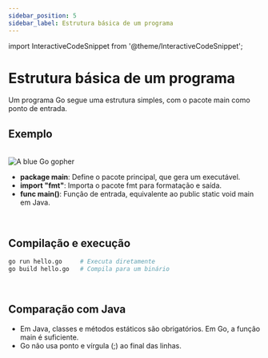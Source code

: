 ```yaml
---
sidebar_position: 5
sidebar_label: Estrutura básica de um programa
---
```


import InteractiveCodeSnippet from '@theme/InteractiveCodeSnippet';

# Estrutura básica de um programa

Um programa Go segue uma estrutura simples, com o pacote main como ponto de entrada.

## Exemplo

<div className="row">
<div className="col">

<InteractiveCodeSnippet 
    src="code/mod1/lab/hello-world.go" 
    allowExecute={true} 
    allowEdit={false} />

<br />

</div>
<div className="col col--4 text--center">
<img
    src={require('@site/static/img/gophers/gopher-hello-world.png').default}
    style={{ transform:'scale(1)', marginTop:'-70px' }}
    alt="A blue Go gopher" />
</div>
</div>

- **package main**: Define o pacote principal, que gera um executável.
- **import "fmt"**: Importa o pacote fmt para formatação e saída.
- **func main()**: Função de entrada, equivalente ao public static void main em Java.

<br />

## Compilação e execução

```bash
go run hello.go     # Executa diretamente
go build hello.go   # Compila para um binário
```

<br />

## Comparação com Java

- Em Java, classes e métodos estáticos são obrigatórios. Em Go, a função main é suficiente.
- Go não usa ponto e vírgula (;) ao final das linhas.
